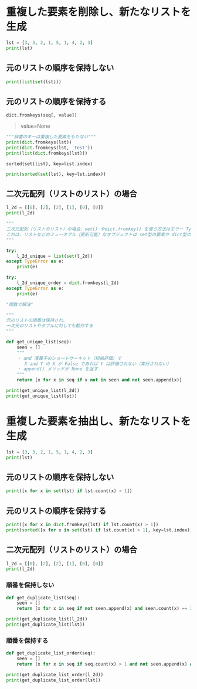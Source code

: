 # 重複した要素を削除し、新たなリストを生成

```python
lst = [3, 3, 2, 1, 5, 1, 4, 2, 3]
print(lst)
```

## 元のリストの順序を保持しない

```python
print(list(set(lst)))
```

## 元のリストの順序を保持する

`dict.fromkeys(seq[, value])`
>  value=None

```python
"""辞書のキーは重複した要素をもたない"""
print(dict.fromkeys(lst))
print(dict.fromkeys(lst, 'test'))
print(list(dict.fromkeys(lst)))
```

`sorted(set(list), key=list.index)`

```python
print(sorted(set(lst), key=lst.index))
```

## 二次元配列（リストのリスト）の場合

```python
l_2d = [[0], [2], [2], [1], [0], [0]]
print(l_2d)

"""
二次元配列（リストのリスト）の場合、set() やdict.fromkey() を使う方法はエラー TypeError になる
これは、リストなどのミュータブル（更新可能）なオブジェクトは set型の要素や dict型のキーにできないから。
"""

try:
    l_2d_unique = list(set(l_2d))
except TypeError as e:
    print(e)

try:
    l_2d_unique_order = dict.fromkeys(l_2d)
except TypeError as e:
    print(e)

"関数で解決"

"""
元のリストの順番は保持され、
一次元のリストやタプルに対しても動作する
"""

def get_unique_list(seq):
    seen = []
    """
    ・ and 演算子のショートサーキット（短絡評価）で
       X and Y の X が False であれば Y は評価されない（実行されない）
    ・ append() メソッドが None を返す
    """
    return [x for x in seq if x not in seen and not seen.append(x)]

print(get_unique_list(l_2d))
print(get_unique_list(lst))
```

# 重複した要素を抽出し、新たなリストを生成

```python
lst = [3, 3, 2, 1, 5, 1, 4, 2, 3]
print(lst)
```

## 元のリストの順序を保持しない

```python
print([x for x in set(lst) if lst.count(x) > 1])
```

## 元のリストの順序を保持する

```python
print([x for x in dict.fromkeys(lst) if lst.count(x) > 1])
print(sorted([x for x in set(lst) if lst.count(x) > 1], key=lst.index))
```

## 二次元配列（リストのリスト）の場合

```python
l_2d = [[0], [2], [2], [1], [0], [0]]
print(l_2d)
```

### 順番を保持しない

```python
def get_duplicate_list(seq):
    seen = []
    return [x for x in seq if not seen.append(x) and seen.count(x) == 2]

print(get_duplicate_list(l_2d))
print(get_duplicate_list(lst))
```

### 順番を保持する

```python
def get_duplicate_list_order(seq):
    seen = []
    return [x for x in seq if seq.count(x) > 1 and not seen.append(x) and seen.count(x) == 1]

print(get_duplicate_list_order(l_2d))
print(get_duplicate_list_order(lst))
```

